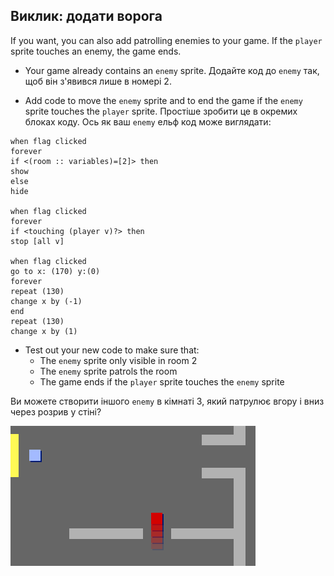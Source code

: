 ## Виклик: додати ворога

If you want, you can also add patrolling enemies to your game. If the `player` sprite touches an enemy, the game ends.

+ Your game already contains an `enemy` sprite. Додайте код до `enemy` так, щоб він з'явився лише в номері 2.

+ Add code to move the `enemy` sprite and to end the game if the `enemy` sprite touches the `player` sprite. Простіше зробити це в окремих блоках коду. Ось як ваш `enemy` ельф код може виглядати:

```blocks3
when flag clicked
forever
if <(room :: variables)=[2]> then
show
else
hide

when flag clicked
forever
if <touching (player v)?> then
stop [all v]

when flag clicked
go to x: (170) y:(0)
forever
repeat (130)
change x by (-1)
end
repeat (130)
change x by (1)
```

+ Test out your new code to make sure that: 
    + The `enemy` sprite only visible in room 2
    + The `enemy` sprite patrols the room
    + The game ends if the `player` sprite touches the `enemy` sprite

Ви можете створити іншого `enemy` в кімнаті 3, який патрулює вгору і вниз через розрив у стіні?

![скріншот](images/world-enemy2.png)